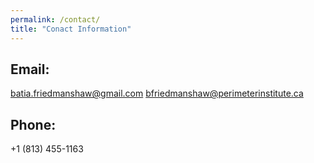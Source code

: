 ```yaml
---
permalink: /contact/
title: "Conact Information"
---
```


## Email:
batia.friedmanshaw@gmail.com
bfriedmanshaw@perimeterinstitute.ca

## Phone:
+1 (813) 455-1163
